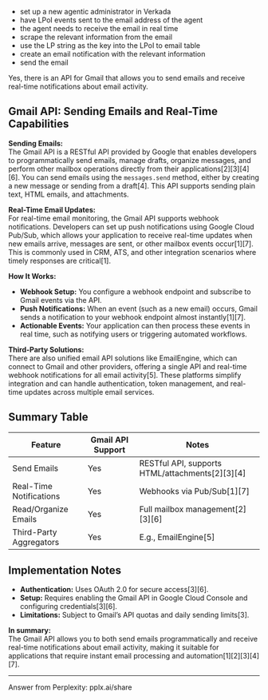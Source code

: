 - set up a new agentic administrator in Verkada
- have LPoI events sent to the email address of the agent
- the agent needs to receive the email in real time
- scrape the relevant information from the email
- use the LP string as the key into the LPoI to email table
- create an email notification with the relevant information
- send the email



Yes, there is an API for Gmail that allows you to send emails and receive real-time notifications about email activity.

## Gmail API: Sending Emails and Real-Time Capabilities

**Sending Emails:**  
The Gmail API is a RESTful API provided by Google that enables developers to programmatically send emails, manage drafts, organize messages, and perform other mailbox operations directly from their applications[2][3][4][6]. You can send emails using the `messages.send` method, either by creating a new message or sending from a draft[4]. This API supports sending plain text, HTML emails, and attachments.

**Real-Time Email Updates:**  
For real-time email monitoring, the Gmail API supports webhook notifications. Developers can set up push notifications using Google Cloud Pub/Sub, which allows your application to receive real-time updates when new emails arrive, messages are sent, or other mailbox events occur[1][7]. This is commonly used in CRM, ATS, and other integration scenarios where timely responses are critical[1].

**How It Works:**
- **Webhook Setup:** You configure a webhook endpoint and subscribe to Gmail events via the API.
- **Push Notifications:** When an event (such as a new email) occurs, Gmail sends a notification to your webhook endpoint almost instantly[1][7].
- **Actionable Events:** Your application can then process these events in real time, such as notifying users or triggering automated workflows.

**Third-Party Solutions:**  
There are also unified email API solutions like EmailEngine, which can connect to Gmail and other providers, offering a single API and real-time webhook notifications for all email activity[5]. These platforms simplify integration and can handle authentication, token management, and real-time updates across multiple email services.

## Summary Table

| Feature                  | Gmail API Support | Notes                           |
|--------------------------|-------------------|---------------------------------|
| Send Emails              | Yes               | RESTful API, supports HTML/attachments[2][3][4] |
| Real-Time Notifications  | Yes               | Webhooks via Pub/Sub[1][7]      |
| Read/Organize Emails     | Yes               | Full mailbox management[2][3][6]|
| Third-Party Aggregators  | Yes               | E.g., EmailEngine[5]            |

## Implementation Notes

- **Authentication:** Uses OAuth 2.0 for secure access[3][6].
- **Setup:** Requires enabling the Gmail API in Google Cloud Console and configuring credentials[3][6].
- **Limitations:** Subject to Gmail’s API quotas and daily sending limits[3].

**In summary:**  
The Gmail API allows you to both send emails programmatically and receive real-time notifications about email activity, making it suitable for applications that require instant email processing and automation[1][2][3][4][7].



---
Answer from Perplexity: pplx.ai/share